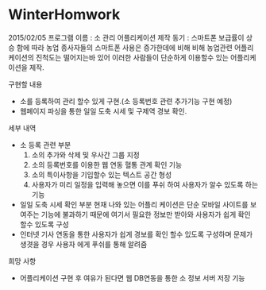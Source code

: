 # WinterHomwork
2015/02/05
프로그램 이름 : 소 관리 어플리케이션
제작 동기 : 스마트폰 보급률이 상승 함에 따라 농업 종사자들의 스마트폰 사용은 증가한데에 비해
             비해 농업관련 어플리케이션의 진척도는 떨어지는바 있어 이러한 사람들이 단순하게 이용할수 있는 어플리케이션을 제작.

구현할 내용
 - 소를 등록하여 관리 할수 있게 구현.(소 등록번호 관련 추가기능 구현 예정)
 - 웹페이지 파싱을 통한 일일 도축 시세 및 구제역 경보 확인.

세부 내역
 - 소 등록 관련 부분
   1. 소의 추가와 삭제 및 우사간 그룹 지정
   2. 소의 등록번호를 이용한 웹 연동 혈통 관계 확인 기능
   3. 소의 특이사항을 기입할수 있는 텍스트 공간 형성
   4. 사용자가 미리 일정을 입력해 놓으면 이를 푸쉬 하여 사용자가 알수 있도록 하는 기능
- 일일 도축 시세 확인 부분
  현재 나와 있는 어플리 케이션은 단순 모바일 사이트를 보여주는 기능에 불과하기 때문에
  여기서 필요한 정보만 받아와 사용자가 쉽게 확인 할수 있도록 구성
- 인터넷 기사 연동을 통한 사용자가 쉽게 경보를 확인 할수 있도록 구성하며 문제가 생겻을 경우
  사용자 에게 푸쉬를 통해 알려줌

희망 사항
 - 어플리케이션 구현 후 여유가 된다면 웹 DB연동을 통한 소 정보 서버 저장 기능
